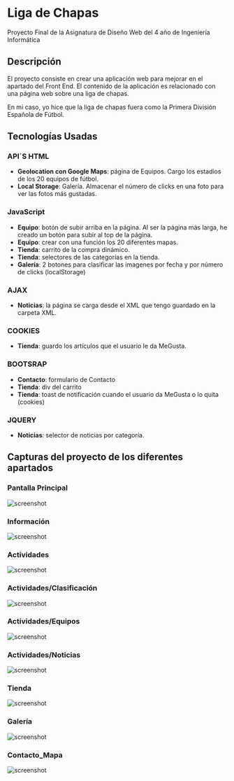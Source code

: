 # Liga de Chapas

Proyecto Final de la Asignatura de Diseño Web del 4 año de Ingeniería Informática

## Descripción

El proyecto consiste en crear una aplicación web para mejorar en el apartado del Front End. El contenido de la aplicación es relacionado con una página web sobre una liga de chapas.

En mi caso, yo hice que la liga de chapas fuera como la Primera División Española de Fútbol.

## Tecnologías Usadas

### API´S HTML
- **Geolocation con Google Maps**: página de Equipos. Cargo los estadios de los 20 equipos de fútbol.
- **Local Storage**: Galería. Almacenar el número de clicks en una foto para ver las fotos más gustadas.

### JavaScript
- **Equipo**: botón de subir arriba en la página. Al ser la página más larga, he creado un botón para subir al top de la página.
- **Equipo**: crear con una función los 20 diferentes mapas.
- **Tienda**: carrito de la compra dinámico.
- **Tienda**: selectores de las categorías en la tienda.
- **Galería**: 2 botones para clasificar las imagenes por fecha y por número de clicks (localStorage)

### AJAX
- **Noticias**: la página se carga desde el XML que tengo guardado en la carpeta XML.

### COOKIES
- **Tienda**: guardo los artículos que el usuario le da MeGusta.

### BOOTSRAP
- **Contacto**: formulario de Contacto
- **Tienda**: div del carrito
- **Tienda**: toast de notificación cuando el usuario da MeGusta o lo quita (cookies)

### JQUERY
- **Noticias**: selector de noticias por categoría.

## Capturas del proyecto de los diferentes apartados

### Pantalla Principal
![screenshot](Principal.png)

### Información
![screenshot](Informacion.png)

### Actividades
![screenshot](Actividades.png)

### Actividades/Clasificación
![screenshot](Clasificacion.png)

### Actividades/Equipos
![screenshot](Equipos.png)

### Actividades/Noticias
![screenshot](Noticias.png)

### Tienda
![screenshot](Tienda.png)

### Galería
![screenshot](Galeria.png)

### Contacto_Mapa
![screenshot](Contacto.png)

